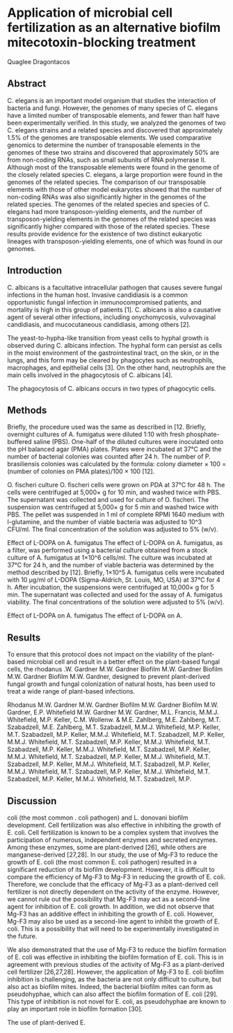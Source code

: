 # Application of microbial cell fertilization as an alternative biofilm mitecotoxin-blocking treatment
Quaglee Dragontacos


## Abstract
C. elegans is an important model organism that studies the interaction of bacteria and fungi. However, the genomes of many species of C. elegans have a limited number of transposable elements, and fewer than half have been experimentally verified. In this study, we analyzed the genomes of two C. elegans strains and a related species and discovered that approximately 1.5% of the genomes are transposable elements. We used comparative genomics to determine the number of transposable elements in the genomes of these two strains and discovered that approximately 50% are from non-coding RNAs, such as small subunits of RNA polymerase II. Although most of the transposable elements were found in the genome of the closely related species C. elegans, a large proportion were found in the genomes of the related species. The comparison of our transposable elements with those of other model eukaryotes showed that the number of non-coding RNAs was also significantly higher in the genomes of the related species. The genomes of the related species and species of C. elegans had more transposon-yielding elements, and the number of transposon-yielding elements in the genomes of the related species was significantly higher compared with those of the related species. These results provide evidence for the existence of two distinct eukaryotic lineages with transposon-yielding elements, one of which was found in our genomes.


## Introduction
C. albicans is a facultative intracellular pathogen that causes severe fungal infections in the human host. Invasive candidiasis is a common opportunistic fungal infection in immunocompromised patients, and mortality is high in this group of patients [1]. C. albicans is also a causative agent of several other infections, including onychomycosis, vulvovaginal candidiasis, and mucocutaneous candidiasis, among others [2].

The yeast-to-hypha-like transition from yeast cells to hyphal growth is observed during C. albicans infection. The hyphal form can persist as cells in the moist environment of the gastrointestinal tract, on the skin, or in the lungs, and this form may be cleared by phagocytes such as neutrophils, macrophages, and epithelial cells [3]. On the other hand, neutrophils are the main cells involved in the phagocytosis of C. albicans [4].

The phagocytosis of C. albicans occurs in two types of phagocytic cells.


## Methods
Briefly, the procedure used was the same as described in [12. Briefly, overnight cultures of A. fumigatus were diluted 1:10 with fresh phosphate-buffered saline (PBS). One-half of the diluted cultures were inoculated onto the pH balanced agar (PMA) plates. Plates were incubated at 37°C and the number of bacterial colonies was counted after 24 h. The number of P. brasiliensis colonies was calculated by the formula: colony diameter × 100 = (number of colonies on PMA plates)/100 × 100 [12].

O. fischeri culture
O. fischeri cells were grown on PDA at 37°C for 48 h. The cells were centrifuged at 5,000× g for 10 min, and washed twice with PBS. The supernatant was collected and used for culture of O. fischeri. The suspension was centrifuged at 5,000× g for 5 min and washed twice with PBS. The pellet was suspended in 1 ml of complete RPMI 1640 medium with l-glutamine, and the number of viable bacteria was adjusted to 10^3 CFU/ml. The final concentration of the solution was adjusted to 5% (w/v).

Effect of L-DOPA on A. fumigatus
The effect of L-DOPA on A. fumigatus, as a filter, was performed using a bacterial culture obtained from a stock culture of A. fumigatus at 1×10^6 cells/ml. The culture was incubated at 37°C for 24 h, and the number of viable bacteria was determined by the method described by [12]. Briefly, 1×10^5 A. fumigatus cells were incubated with 10 µg/ml of L-DOPA (Sigma-Aldrich, St. Louis, MO, USA) at 37°C for 4 h. After incubation, the suspensions were centrifuged at 10,000× g for 5 min. The supernatant was collected and used for the assay of A. fumigatus viability. The final concentrations of the solution were adjusted to 5% (w/v).

Effect of L-DOPA on A. fumigatus
The effect of L-DOPA on A.


## Results
To ensure that this protocol does not impact on the viability of the plant-based microbial cell and result in a better effect on the plant-based fungal cells, the rhodanus .W. Gardner M.W. Gardner Biofilm M.W. Gardner Biofilm M.W. Gardner Biofilm M.W. Gardner, designed to prevent plant-derived fungal growth and fungal colonization of natural hosts, has been used to treat a wide range of plant-based infections.

Rhodanus M.W. Gardner M.W. Gardner Biofilm M.W. Gardner Biofilm M.W. Gardner, E.P. Whitefield M.W. Gardner M.W. Gardner, M.L. Francis, M.M.J. Whitefield, M.P. Keller, C.M. Wollenw. & M.E. Zahlberg, M.E. Zahlberg, M.T. Szabadzell, M.E. Zahlberg, M.T. Szabadzell, M.M.J. Whitefield, M.P. Keller, M.T. Szabadzell, M.P. Keller, M.M.J. Whitefield, M.T. Szabadzell, M.P. Keller, M.M.J. Whitefield, M.T. Szabadzell, M.P. Keller, M.M.J. Whitefield, M.T. Szabadzell, M.P. Keller, M.M.J. Whitefield, M.T. Szabadzell, M.P. Keller, M.M.J. Whitefield, M.T. Szabadzell, M.P. Keller, M.M.J. Whitefield, M.T. Szabadzell, M.P. Keller, M.M.J. Whitefield, M.T. Szabadzell, M.P. Keller, M.M.J. Whitefield, M.T. Szabadzell, M.P. Keller, M.M.J. Whitefield, M.T. Szabadzell, M.P. Keller, M.M.J. Whitefield, M.T. Szabadzell, M.P.


## Discussion
coli (the most common . coli pathogen) and L. donovani biofilm development. Cell fertilization was also effective in inhibiting the growth of E. coli. Cell fertilization is known to be a complex system that involves the participation of numerous, independent enzymes and secreted enzymes. Among these enzymes, some are plant-derived [26], while others are manganese-derived [27,28]. In our study, the use of Mg-F3 to reduce the growth of E. coli (the most common E. coli pathogen) resulted in a significant reduction of its biofilm development. However, it is difficult to compare the efficiency of Mg-F3 to Mg-F3 in reducing the growth of E. coli. Therefore, we conclude that the efficacy of Mg-F3 as a plant-derived cell fertilizer is not directly dependent on the activity of the enzyme. However, we cannot rule out the possibility that Mg-F3 may act as a second-line agent for inhibition of E. coli growth. In addition, we did not observe that Mg-F3 has an additive effect in inhibiting the growth of E. coli. However, Mg-F3 may also be used as a second-line agent to inhibit the growth of E. coli. This is a possibility that will need to be experimentally investigated in the future.

We also demonstrated that the use of Mg-F3 to reduce the biofilm formation of E. coli was effective in inhibiting the biofilm formation of E. coli. This is in agreement with previous studies of the activity of Mg-F3 as a plant-derived cell fertilizer [26,27,28]. However, the application of Mg-F3 to E. coli biofilm inhibition is challenging, as the bacteria are not only difficult to culture, but also act as biofilm mites. Indeed, the bacterial biofilm mites can form as pseudohyphae, which can also affect the biofilm formation of E. coli [29]. This type of inhibition is not novel for E. coli, as pseudohyphae are known to play an important role in biofilm formation [30].

The use of plant-derived E.
